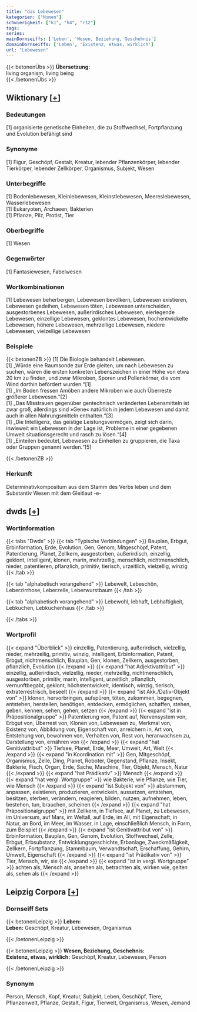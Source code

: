 ```yaml
---
title: "das Lebewesen"
kategorien: ["Nomen"]
schwierigkeit: ["k1", "h4", "r12"]
tags:
series:
mainDornseiffs: ['Leben', 'Wesen, Beziehung, Geschehnis']
domainDornseiffs: ['Leben', 'Existenz, etwas, wirklich']
url: "Lebewesen"
---
```


{{< betonenÜbs >}}
**Übersetzung:**  
living organism, living being  
{{< /betonenÜbs >}}

## Wiktionary [[+](https://de.wiktionary.org/wiki/Lebewesen)]

### Bedeutungen
[1] organisierte genetische Einheiten, die zu Stoffwechsel, Fortpflanzung und Evolution befähigt sind  

### Synonyme
[1] Figur, Geschöpf, Gestalt, Kreatur, lebender Pflanzenkörper, lebender Tierkörper, lebender Zellkörper, Organismus, Subjekt, Wesen  

### Unterbegriffe
[1] Bodenlebewesen, Kleinlebewesen, Kleinstlebewesen, Meereslebewesen, Wasserlebewesen  
[1] Eukaryoten, Archaeen, Bakterien  
[1] Pflanze, Pilz, Protist, Tier  

### Oberbegriffe
[1] Wesen  

### Gegenwörter
[1] Fantasiewesen, Fabelwesen  

### Wortkombinationen
[1] Lebewesen beherbergen, Lebewesen bevölkern, Lebewesen existieren, Lebewesen gedeihen, Lebewesen töten, Lebewesen unterscheiden, ausgestorbenes Lebewesen, außerirdisches Lebewesen, eierlegende Lebewesen, einzellige Lebewesen, geklontes Lebewesen, hochentwickelte Lebewesen, höhere Lebewesen, mehrzellige Lebewesen, niedere Lebewesen, vielzellige Lebewesen  

### Beispiele
{{< betonenZB >}}
[1] Die Biologie behandelt Lebewesen.  
[1] „Würde eine Raumsonde zur Erde gleiten, um nach Lebewesen zu suchen, wären die ersten konkreten Lebenszeichen in einer Höhe von etwa 20 km zu finden, und zwar Mikroben, Sporen und Pollenkörner, die vom Wind dorthin befördert wurden.“[1]  
[1] „Im Boden fressen Amöben andere Mikroben wie auch Überreste größerer Lebewesen.“[2]  
[1] „Das Misstrauen gegenüber gentechnisch veränderten Lebensmitteln ist zwar groß, allerdings sind »Gene« natürlich in jedem Lebewesen und damit auch in allen Nahrungsmitteln enthalten.“[3]  
[1] „Die Intelligenz, das geistige Leistungsvermögen, zeigt sich darin, inwieweit ein Lebewesen in der Lage ist, Probleme in einer gegebenen Umwelt situationsgerecht und rasch zu lösen.“[4]  
[1] „Einteilen bedeutet, Lebewesen zu Einheiten zu gruppieren, die Taxa oder Gruppen genannt werden.“[5]  

{{< /betonenZB >}}
### Herkunft
Determinativkompositum aus dem Stamm des Verbs leben und dem Substantiv Wesen mit dem Gleitlaut -e-  



## dwds [[+](https://www.dwds.de/wb/Lebewesen)]

### Wortinformation
{{< tabs "Dwds" >}}
{{< tab "Typische Verbindungen" >}}
Bauplan, Erbgut, Erbinformation, Erde, Evolution, Gen, Genom, Mitgeschöpf, Patent, Patentierung, Planet, Zellkern, ausgestorben, außerirdisch, einzellig, geklont, intelligent, klonen, marin, mehrzellig, menschlich, nichtmenschlich, nieder, patentieren, pflanzlich, primitiv, tierisch, urzeitlich, vielzellig, winzig
{{< /tab >}}

{{< tab "alphabetisch vorangehend" >}}
Lebewelt, Lebeschön, Leberzirrhose, Leberzelle, Leberwurstbaum
{{< /tab >}}

{{< tab "alphabetisch vorangehend" >}}
Lebewohl, lebhaft, Lebhaftigkeit, Lebkuchen, Lebkuchenhaus
{{< /tab >}}

{{< /tabs >}}

### Wortprofil
{{< expand "Überblick" >}} einzellig, Patentierung, außerirdisch, vielzellig, nieder, mehrzellig, primitiv, winzig, intelligent, Erbinformation, Patent, Erbgut, nichtmenschlich, Bauplan, Gen, klonen, Zellkern, ausgestorben, pflanzlich, Evolution {{< /expand >}}
{{< expand "hat Adjektivattribut" >}} einzellig, außerirdisch, vielzellig, nieder, mehrzellig, nichtmenschlich, ausgestorben, primitiv, marin, intelligent, urzeitlich, pflanzlich, vernunftbegabt, geklont, höchstentwickelt, identisch, winzig, tierisch, extraterrestrisch, beseelt {{< /expand >}}
{{< expand "ist Akk./Dativ-Objekt von" >}} klonen, hervorbringen, aufspüren, töten, zukommen, begegnen, entstehen, herstellen, benötigen, entdecken, ermöglichen, schaffen, stehen, geben, kennen, sehen, gehen, setzen {{< /expand >}}
{{< expand "ist in Präpositionalgruppe" >}} Patentierung von, Patent auf, Nervensystem von, Erbgut von, Überrest von, Klonen von, Lebewesen zu, Merkmal von, Existenz von, Abbildung von, Eigenschaft von, anreichern in, Art von, Entstehung von, bewohnen von, Verhalten von, Rest von, heranwachsen zu, Darstellung von, ernähren von {{< /expand >}}
{{< expand "hat Genitivattribut" >}} Tiefsee, Planet, Erde, Meer, Umwelt, Art, Welt {{< /expand >}}
{{< expand "in Koordination mit" >}} Gen, Mitgeschöpf, Organismus, Zelle, Ding, Planet, Roboter, Gegenstand, Pflanze, Insekt, Bakterie, Fisch, Organ, Erde, Sache, Maschine, Tier, Objekt, Mensch, Natur {{< /expand >}}
{{< expand "hat Prädikativ" >}} Mensch {{< /expand >}}
{{< expand "hat vergl. Wortgruppe" >}} wie Bakterie, wie Pflanze, wie Tier, wie Mensch {{< /expand >}}
{{< expand "ist Subjekt von" >}} abstammen, anpassen, existieren, produzieren, entwickeln, aussetzen, entstehen, besitzen, sterben, verändern, reagieren, bilden, nutzen, aufnehmen, leben, bestehen, tun, brauchen, scheinen {{< /expand >}}
{{< expand "hat Präpositionalgruppe" >}} mit Zellkern, in Tiefsee, auf Planet, zu Lebewesen, im Universum, auf Mars, im Weltall, auf Erde, im All, mit Eigenschaft, in Natur, an Bord, im Meer, im Wasser, in Lage, einschließlich Mensch, in Form, zum Beispiel {{< /expand >}}
{{< expand "ist Genitivattribut von" >}} Erbinformation, Bauplan, Gen, Genom, Evolution, Stoffwechsel, Zelle, Erbgut, Erbsubstanz, Entwicklungsgeschichte, Erbanlage, Zweckmäßigkeit, Zellkern, Fortpflanzung, Stammbaum, Verwandtschaft, Erschaffung, Gehirn, Umwelt, Eigenschaft {{< /expand >}}
{{< expand "ist Prädikativ von" >}} Tier, Mensch, wir, sie {{< /expand >}}
{{< expand "ist in vergl. Wortgruppe" >}} achten als, Mensch als, ansehen als, betrachten als, wirken wie, gelten als, sehen als {{< /expand >}}

## Leipzig Corpora [[+](https://corpora.uni-leipzig.de/en/res?word=Lebewesen&corpusId=deu_newscrawl-public_2018)]

### Dornseiff Sets
{{< betonenLeipzig >}}
**Leben:**  
**Leben:** Geschöpf, Kreatur, Lebewesen, Organismus  

{{< /betonenLeipzig >}}


{{< betonenLeipzig >}}
**Wesen, Beziehung, Geschehnis:**  
**Existenz, etwas, wirklich:** Geschöpf, Kreatur, Lebewesen, Person  

{{< /betonenLeipzig >}}

### Synonym
Person, Mensch, Kopf, Kreatur, Subjekt, Leben, Geschöpf, Tiere, Pflanzenwelt, Pflanze, Gestalt, Figur, Tierwelt, Organismus, Wesen, Jemand

